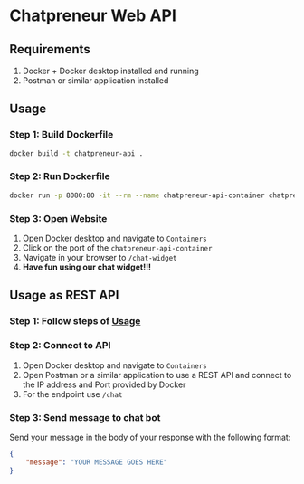 # Chatpreneur Web API


## Requirements
1. Docker + Docker desktop installed and running
2. Postman or similar application installed


## Usage
### Step 1: Build Dockerfile
```sh
docker build -t chatpreneur-api .
```

### Step 2: Run Dockerfile
```sh
docker run -p 8080:80 -it --rm --name chatpreneur-api-container chatpreneur-api
```

### Step 3: Open Website
1. Open Docker desktop and navigate to `Containers`
2. Click on the port of the `chatpreneur-api-container`
3. Navigate in your browser to `/chat-widget`
4. **Have fun using our chat widget!!!**


## Usage as REST API
### Step 1: Follow steps of [Usage](#usage)

### Step 2: Connect to API
1. Open Docker desktop and navigate to `Containers`
2. Open Postman or a similar application to use a REST API and connect to the IP address and Port provided by Docker
3. For the endpoint use `/chat`

### Step 3: Send message to chat bot
Send your message in the body of your response with the following format:
```JSON
{
    "message": "YOUR MESSAGE GOES HERE"
}
```